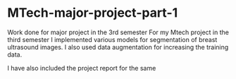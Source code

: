 # MTech-major-project-part-1
Work done for major project in the 3rd semester
For my Mtech project in the third semester I implemented various models for segmentation of breast ultrasound images. I also used data augmentation for increasing the training data.

I have also included the project report for the same
